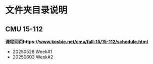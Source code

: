 # 文件夹目录说明

## CMU 15-112

**课程网页https://www.kosbie.net/cmu/fall-15/15-112/schedule.html**

- 20250528  Week#1
- 20250603  Week#2